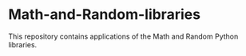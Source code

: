 # Math-and-Random-libraries
This repository contains applications of the Math and Random Python libraries.
